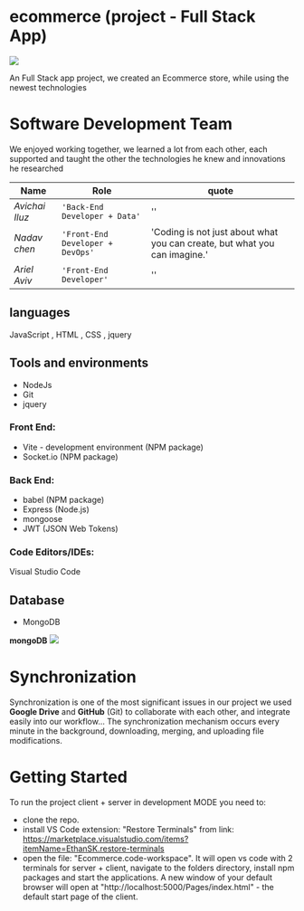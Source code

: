 # ecommerce (project - Full Stack App)

![](client/public/logo-addbg-preview.png)

An Full Stack app project, we created an Ecommerce store, while using the newest technologies

# Software Development Team

We enjoyed working together, we learned a lot from each other, each supported and taught the other the technologies he knew and innovations he researched

| Name           | Role                             | quote                                                                     |
| -------------- | -------------------------------- | ------------------------------------------------------------------------- |
| _Avichai Iluz_ | `'Back-End Developer + Data'`    | ''                                                                |
| _Nadav chen_   | `'Front-End Developer + DevOps'` | 'Coding is not just about what you can create, but what you can imagine.' |
| _Ariel Aviv_   | `'Front-End Developer'`          | ''                                                                 |


## languages
JavaScript , HTML , CSS , jquery

## Tools and environments
- NodeJs
- Git
- jquery

### Front End:
- Vite - development environment (NPM package)
- Socket.io (NPM package)

### Back End:
- babel (NPM package)
- Express (Node.js)
- mongoose
- JWT (JSON Web Tokens)

### Code Editors/IDEs:
Visual Studio Code

## Database
- MongoDB

**mongoDB**
![](https://www.pngall.com/wp-content/uploads/13/Mongodb-PNG-Image-HD.png)

# Synchronization

Synchronization is one of the most significant issues in our project we used **Google Drive** and **GitHub** (Git) to collaborate with each other, and integrate easily into our workflow... The synchronization mechanism occurs every minute in the background, downloading, merging, and uploading file modifications.

# Getting Started

To run the project client + server in development MODE you need to:
- clone the repo.
- install VS Code extension: "Restore Terminals" from link: https://marketplace.visualstudio.com/items?itemName=EthanSK.restore-terminals
- open the file: "Ecommerce.code-workspace". It will open vs code with 2 terminals for server + client, navigate to the folders directory, install npm packages and start the applications. A new window of your default browser will open at "http://localhost:5000/Pages/index.html" - the default start page of the client.
